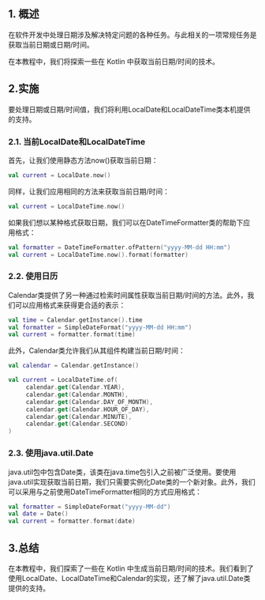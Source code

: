 ## 1. 概述

在软件开发中处理日期涉及解决特定问题的各种任务。与此相关的一项常规任务是获取当前日期或日期/时间。

在本教程中，我们将探索一些在 Kotlin 中获取当前日期/时间的技术。

## 2.实施

要处理日期或日期/时间值，我们将利用LocalDate和LocalDateTime类本机提供的支持。

### 2.1. 当前LocalDate和LocalDateTime

首先，让我们使用静态方法now()获取当前日期：

```kotlin
val current = LocalDate.now()

```

同样，让我们应用相同的方法来获取当前日期/时间：

```kotlin
val current = LocalDateTime.now()
```

如果我们想以某种格式获取日期，我们可以在DateTimeFormatter类的帮助下应用格式：

```kotlin
val formatter = DateTimeFormatter.ofPattern("yyyy-MM-dd HH:mm")
val current = LocalDateTime.now().format(formatter)
```

### 2.2. 使用日历

Calendar类提供了另一种通过检索时间属性获取当前日期/时间的方法。此外，我们可以应用格式来获得更合适的表示：

```kotlin
val time = Calendar.getInstance().time 
val formatter = SimpleDateFormat("yyyy-MM-dd HH:mm") 
val current = formatter.format(time)
```

此外，Calendar类允许我们从其组件构建当前日期/时间：

```kotlin
val calendar = Calendar.getInstance()

val current = LocalDateTime.of(
	 calendar.get(Calendar.YEAR),
	 calendar.get(Calendar.MONTH),
	 calendar.get(Calendar.DAY_OF_MONTH),
	 calendar.get(Calendar.HOUR_OF_DAY),
	 calendar.get(Calendar.MINUTE),
	 calendar.get(Calendar.SECOND)
)
```

### 2.3. 使用java.util.Date

java.util包中包含Date类，该类在java.time包引入之前被广泛使用。要使用java.util实现获取当前日期，我们只需要实例化Date类的一个新对象。此外，我们可以采用与之前使用DateTimeFormatter相同的方式应用格式：

```kotlin
val formatter = SimpleDateFormat("yyyy-MM-dd")
val date = Date()
val current = formatter.format(date)
```

## 3.总结

在本教程中，我们探索了一些在 Kotlin 中生成当前日期/时间的技术。我们看到了使用LocalDate、LocalDateTime和Calendar的实现，还了解了java.util.Date类提供的支持。